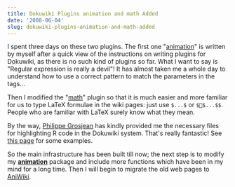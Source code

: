 ```yaml
---
title: Dokuwiki Plugins animation and math Added
date: '2008-06-04'
slug: dokuwiki-plugins-animation-and-math-added
---
```


I spent three days on these two plugins. The first one "[animation](http://animation.yihui.name/wiki:animation_plugin)" is written by myself after a quick view of the instructions on writing plugins for Dokuwiki, as there is no such kind of plugins so far. What I want to say is "Regular expression is really a devil"! It has almost taken me a whole day to understand how to use a correct pattern to match the parameters in the tags...

Then I modified the "[math](http://wiki.splitbrain.org/plugin:math)" plugin so that it is much easier and more familiar for us to type LaTeX formulae in the wiki pages: just use `$...$` or `$$...$$`. People who are familiar with LaTeX surely know what they mean.

By the way, [Philippe Grosjean](http://www.sciviews.org/_phgrosjean) has kindly provided me the necessary files for highlighting R code in the Dokuwiki system. That's really fantastic! See [this page](http://animation.yihui.name/wiki:math) for some examples.

So the main infrastructure has been built till now; the next step is to modify my [**animation**](http://cran.r-project.org/package=animation) package and include more functions which have been in my mind for a long time. Then I will begin to migrate the old web pages to [AniWiki](http://animation.yihui.name).

